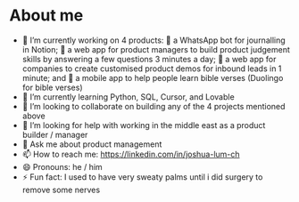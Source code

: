 # About me

- 🔭 I’m currently working on 4 products:
  🥇 a WhatsApp bot for journalling in Notion;
  🥈 a web app for  product managers to build product judgement skills by answering a few questions 3 minutes a day;
  🥉 a web app for companies to create customised product demos for inbound leads in 1 minute; and
  🔢 a mobile app to help people learn bible verses (Duolingo for bible verses)
- 🌱 I’m currently learning Python, SQL, Cursor, and Lovable
- 👯 I’m looking to collaborate on building any of the 4 projects mentioned above
- 🤔 I’m looking for help with working in the middle east as a product builder / manager
- 💬 Ask me about product management
- 📫 How to reach me: https://linkedin.com/in/joshua-lum-ch
- 😄 Pronouns: he / him
- ⚡ Fun fact: I used to have very sweaty palms until i did surgery to remove some nerves
